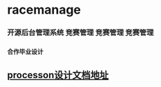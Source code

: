 # racemanage
### 开源后台管理系统 竞赛管理 竞赛管理 竞赛管理
### `合作毕业设计`
## [processon设计文档地址](https://www.processon.com/myteams/5a66ce62e4b05a8ff314c329)
